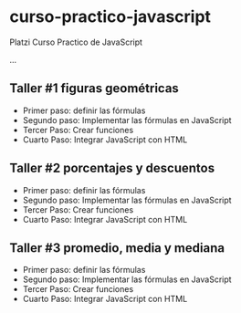 # curso-practico-javascript
Platzi Curso Practico de JavaScript

...

## Taller #1 figuras geométricas

- Primer paso: definir las fórmulas
- Segundo paso: Implementar las fórmulas en JavaScript
- Tercer Paso: Crear funciones
- Cuarto Paso: Integrar JavaScript con HTML

## Taller #2 porcentajes y descuentos

- Primer paso: definir las fórmulas
- Segundo paso: Implementar las fórmulas en JavaScript
- Tercer Paso: Crear funciones
- Cuarto Paso: Integrar JavaScript con HTML

## Taller #3 promedio, media y mediana

- Primer paso: definir las fórmulas
- Segundo paso: Implementar las fórmulas en JavaScript
- Tercer Paso: Crear funciones
- Cuarto Paso: Integrar JavaScript con HTML